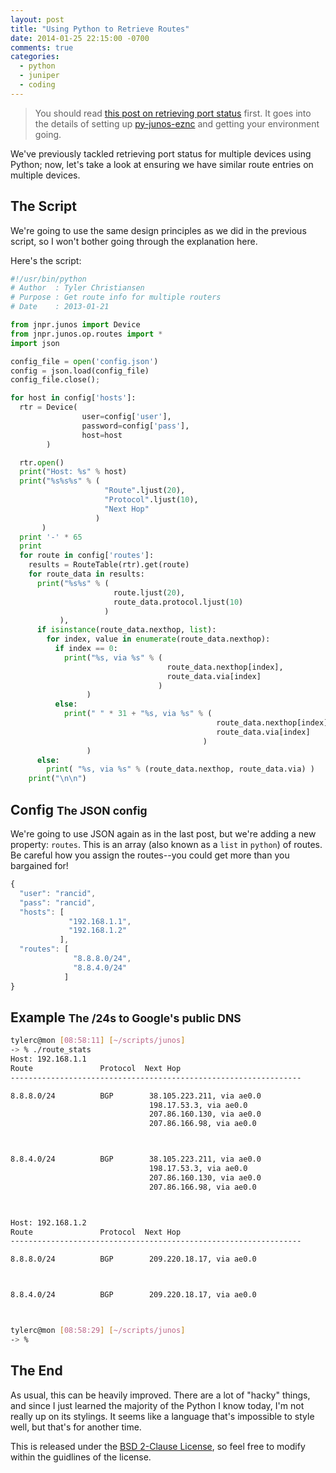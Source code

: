 ```yaml
---
layout: post
title: "Using Python to Retrieve Routes"
date: 2014-01-25 22:15:00 -0700
comments: true
categories:
  - python
  - juniper
  - coding
---
```


> You should read [this post on retrieving port status][1] first.  It
> goes into the details of setting up [py-junos-eznc][2] and getting
> your environment going.

We've previously tackled retrieving port status for multiple devices
using Python; now, let's take a look at ensuring we have similar route
entries on multiple devices.

## The Script

We're going to use the same design principles as we did in the previous
script, so I won't bother going through the explanation here.

<!-- more -->

Here's the script:

``` python
#!/usr/bin/python
# Author  : Tyler Christiansen
# Purpose : Get route info for multiple routers
# Date    : 2013-01-21

from jnpr.junos import Device
from jnpr.junos.op.routes import *
import json

config_file = open('config.json')
config = json.load(config_file)
config_file.close();

for host in config['hosts']:
  rtr = Device(
                user=config['user'],
                password=config['pass'],
                host=host
        )

  rtr.open()
  print("Host: %s" % host)
  print("%s%s%s" % (
                     "Route".ljust(20),
                     "Protocol".ljust(10),
                     "Next Hop"
                   )
       )
  print '-' * 65
  print
  for route in config['routes']:
    results = RouteTable(rtr).get(route)
    for route_data in results:
      print("%s%s" % (
                       route.ljust(20),
                       route_data.protocol.ljust(10)
                     )
           ),
      if isinstance(route_data.nexthop, list):
        for index, value in enumerate(route_data.nexthop):
          if index == 0:
            print("%s, via %s" % (
                                   route_data.nexthop[index],
                                   route_data.via[index]
                                 )
                 )
          else:
            print(" " * 31 + "%s, via %s" % (
                                              route_data.nexthop[index],
                                              route_data.via[index]
                                           )
                 )
      else:
        print( "%s, via %s" % (route_data.nexthop, route_data.via) )
    print("\n\n")
```

## Config <small>The JSON config</small>

We're going to use JSON again as in the last post, but we're adding a
new property: `routes`.  This is an array (also known as a `list` in
`python`) of routes.  Be careful how you assign the routes--you could
get more than you bargained for!

``` javascript
{
  "user": "rancid",
  "pass": "rancid",
  "hosts": [
             "192.168.1.1",
             "192.168.1.2"
           ],
  "routes": [
              "8.8.8.0/24",
              "8.8.4.0/24"
            ]
}
```

## Example <small>The /24s to Google's public DNS</small>

``` bash
tylerc@mon [08:58:11] [~/scripts/junos]
-> % ./route_stats
Host: 192.168.1.1
Route               Protocol  Next Hop
-----------------------------------------------------------------

8.8.8.0/24          BGP        38.105.223.211, via ae0.0
                               198.17.53.3, via ae0.0
                               207.86.160.130, via ae0.0
                               207.86.166.98, via ae0.0



8.8.4.0/24          BGP        38.105.223.211, via ae0.0
                               198.17.53.3, via ae0.0
                               207.86.160.130, via ae0.0
                               207.86.166.98, via ae0.0



Host: 192.168.1.2
Route               Protocol  Next Hop
-----------------------------------------------------------------

8.8.8.0/24          BGP        209.220.18.17, via ae0.0



8.8.4.0/24          BGP        209.220.18.17, via ae0.0



tylerc@mon [08:58:29] [~/scripts/junos]
-> %
```

## The End

As usual, this can be heavily improved.  There are a lot of "hacky"
things, and since I just learned the majority of the Python I know
today, I'm not really up on its stylings.  It seems like a language
that's impossible to style well, but that's for another time.

This is released under the [BSD 2-Clause License][3], so feel free to
modify within the guidlines of the license.

[1]: /blog/using-python-to-retrieve-port-status/ "Using Python to Retrieve Port Status"
[2]: https://github.com/Juniper/py-junos-eznc "py-junos-eznc"
[3]: http://opensource.org/licenses/BSD-2-Clause "BSD 2-Clause License"
